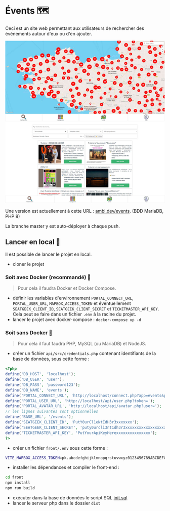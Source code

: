 
# Évents 🗺

Ceci est un site web permettant aux utilisateurs de rechercher des événements autour d'eux ou d'en ajouter.

![Capture d'écran de la carte](front/public/screenshots/map.jpg)
![Capture d'écran de la recherche](front/public/screenshots/search.jpg)

Une version est actuellement à cette URL : [ambi.dev/events](https://ambi.dev/events). (BDD MariaDB, PHP 8)

La branche master y est auto-déployer à chaque push.


## Lancer en local 🚀

Il est possible de lancer le projet en local.

 - cloner le projet

### Soit avec Docker (recommandé) 🐳
> Pour cela il faudra Docker et Docker Compose.

 - définir les variables d'environnement `PORTAL_CONNECT_URL`, `PORTAL_USER_URL`, `MAPBOX_ACCESS_TOKEN` et éventuellement `SEATGEEK_CLIENT_ID`, `SEATGEEK_CLIENT_SECRET` et `TICKETMASTER_API_KEY`. Cela peut se faire dans un fichier `.env` à la racine du projet.
 - lancer le projet avec docker-compose : `docker-compose up -d`

### Soit sans Docker 🐢

> Pour cela il faut faudra PHP, MySQL (ou MariaDB) et NodeJS.

 - créer un fichier `api/src/credentials.php` contenant identifiants de la base de données, sous cette forme :
```php
<?php
define('DB_HOST', 'localhost');
define('DB_USER', 'user');
define('DB_PASS', 'password123');
define('DB_NAME', 'events');
define('PORTAL_CONNECT_URL', 'http://localhost/connect.php?app=events&params=');
define('PORTAL_USER_URL', 'http://localhost/api/user.php?token=');
define('PORTAL_AVATAR_URL', 'http://localhost/api/avatar.php?user=');
// les lignes suivantes sont optionnelles
define('BASE_URL', '/events');
define('SEATGEEK_CLIENT_ID', 'PutY0urCl1eNtIdH3r3xxxxxxx');
define('SEATGEEK_CLIENT_SECRET', 'puty0urcli3nt1dh3r3xxxxxxxxxxxxxxxxxxxxxxxxxxxxxxxxxxxxxxxxxxxxx');
define('TICKETMASTER_API_KEY', 'PutYourApiKeyHerexxxxxxxxxxxxxxx');
?>
```
 - créer un fichier `front/.env` sous cette forme :
```bash
VITE_MAPBOX_ACCESS_TOKEN=pk.abcdefghijklmnopqrstuvwxyz0123456789ABCDEFGHIJKLMNOPQRSTUVWXYZ
```
 - installer les dépendances et compiler le front-end :
```bash
cd front
npm install
npm run build
```
 - exécuter dans la base de données le script SQL [init.sql](init.sql)
 - lancer le serveur php dans le dossier `dist`
